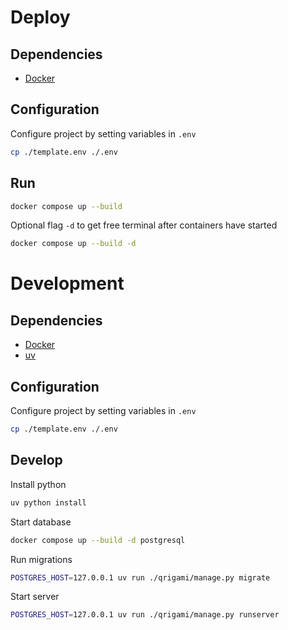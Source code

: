 # Deploy

## Dependencies

- [Docker](https://www.docker.com/)

## Configuration

Configure project by setting variables in `.env`

```bash
cp ./template.env ./.env
```

## Run

```bash
docker compose up --build
```

Optional flag `-d` to get free terminal after containers have started

```bash
docker compose up --build -d
```


# Development

## Dependencies

- [Docker](https://www.docker.com/)
- [uv](https://github.com/astral-sh/uv)

## Configuration

Configure project by setting variables in `.env`

```bash
cp ./template.env ./.env
```

## Develop

Install python

```bash
uv python install
```

Start database

```bash
docker compose up --build -d postgresql
```

Run migrations

```bash
POSTGRES_HOST=127.0.0.1 uv run ./qrigami/manage.py migrate
```

Start server

```bash
POSTGRES_HOST=127.0.0.1 uv run ./qrigami/manage.py runserver
```
